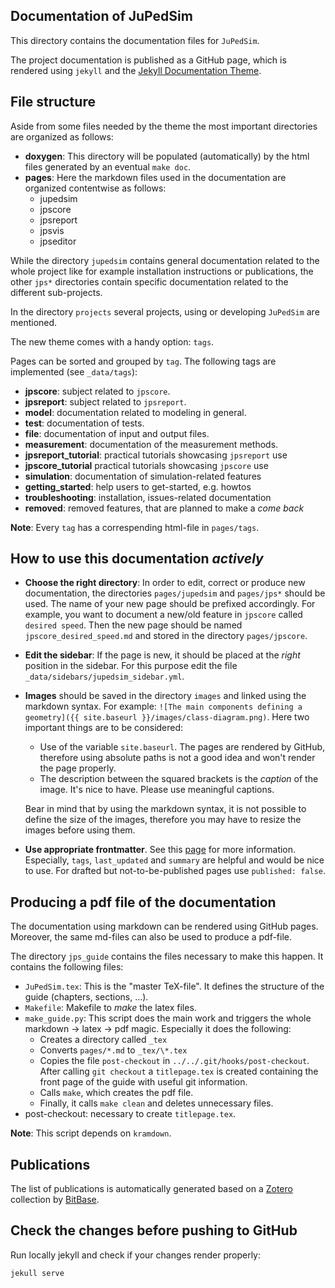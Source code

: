 ## Documentation of JuPedSim
This directory contains the documentation files for `JuPedSim`.

The project documentation is published as a GitHub page, which is rendered using `jekyll` and the [Jekyll Documentation Theme](https://idratherbewriting.com/documentation-theme-jekyll/).


## File structure

Aside from some files needed by the theme the most important directories are organized as follows:

- **doxygen**: This directory will be populated (automatically) by the html files generated by an eventual `make doc`.
- **pages**: Here the markdown files used in the documentation are organized contentwise as follows:
   - jupedsim
   - jpscore
   - jpsreport
   - jpsvis
   - jpseditor

While the directory `jupedsim` contains general documentation related to the whole project like for example installation instructions or publications,
the other `jps*` directories contain specific documentation related to the different sub-projects.

In the directory `projects` several projects, using or developing `JuPedSim` are mentioned.

The new theme comes with a handy option: `tags`.

Pages can be sorted and grouped by `tag`. The following tags are implemented (see `_data/tags`):
  - **jpscore**: subject related to `jpscore`.
  - **jpsreport**: subject related to `jpsreport`.
  - **model**: documentation related to modeling in general.
  - **test**: documentation of tests.
  - **file**: documentation of input and output files.
  - **measurement**: documentation of the measurement methods.
  - **jpsreport_tutorial**: practical tutorials showcasing `jpsreport` use
  - **jpscore_tutorial** practical tutorials showcasing `jpscore` use
  - **simulation**: documentation of simulation-related features
  - **getting_started**: help users to get-started, e.g. howtos
  - **troubleshooting**: installation, issues-related documentation
  - **removed**: removed features, that are planned to make a *come back*

**Note**: Every `tag` has a correspending html-file in `pages/tags`.

## How to use this documentation *actively*

- **Choose the right directory**: In order to edit, correct or produce new documentation,
  the directories `pages/jupedsim` and `pages/jps*` should be used. The name of your new page should be prefixed accordingly.
  For example, you want to document a new/old feature in `jpscore` called `desired speed`.
  Then the new page should be named `jpscore_desired_speed.md` and stored in the directory `pages/jpscore`.

- **Edit the sidebar**: If the page is new, it should be placed at the *right* position in the sidebar.
  For this purpose edit the file ` _data/sidebars/jupedsim_sidebar.yml`.

- **Images** should be saved in the directory `images` and linked using the markdown syntax.
  For example: `![The main components defining a geometry]({{ site.baseurl }}/images/class-diagram.png)`.
  Here two important things are to be considered:
  - Use of the variable `site.baseurl`. The pages are rendered by GitHub, therefore using absolute paths is not a good idea and won't render the page properly.
  - The description between the squared brackets is the *caption* of the image. It's nice to have. Please use meaningful captions.

  Bear in mind that by using the markdown syntax, it is not possible to define the size of the images, therefore you may have to resize the images before using them.

- **Use appropriate frontmatter**. See this [page](https://idratherbewriting.com/documentation-theme-jekyll/mydoc_pages.html) for more information.
  Especially, `tags`, `last_updated` and `summary` are helpful and would be nice to use.
  For drafted but not-to-be-published pages use `published: false`.

## Producing a pdf file of the documentation

The documentation using markdown can be rendered using GitHub pages.
Moreover, the same md-files can also be used to produce a pdf-file.

The directory `jps_guide` contains the files necessary to make this happen.
It contains the following files:

- `JuPedSim.tex`: This is the "master TeX-file". It defines the structure of the guide (chapters, sections, ...).
- `Makefile`: Makefile to *make* the latex files.
- `make_guide.py`: This script does the main work and triggers the whole markdown -> latex -> pdf magic. Especially it does the following:
  - Creates a directory called `_tex`
  - Converts `pages/*.md` to `_tex/\*.tex`
  - Copies the file `post-checkout` in  `../../.git/hooks/post-checkout`. After calling `git checkout` a `titlepage.tex` is created containing the front page of the guide with useful git information.
  - Calls `make`, which creates the pdf file.
  - Finally, it calls `make clean` and deletes unnecessary files.
- post-checkout: necessary to create `titlepage.tex`.

**Note**: This script depends on `kramdown`.

## Publications

The list of publications is automatically generated based on a [Zotero](https://www.zotero.org/jupedsim/items) collection by [BitBase](https://bibbase.org/).

## Check the changes before pushing to GitHub

Run locally jekyll and check if your changes render properly:

```
jekull serve
```
